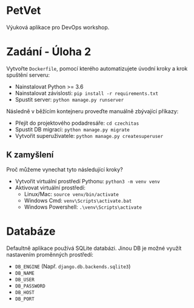 # PetVet

Výuková aplikace pro DevOps workshop.

# Zadání - Úloha 2

Vytvořte `Dockerfile`, pomocí kterého automatizujete úvodní kroky a krok spuštění serveru:

- Nainstalovat Python >= 3.6
- Nainstalovat závislosti: `pip install -r requirements.txt`
- Spustit server: `python manage.py runserver`

Následně v běžícím kontejneru proveďte manuálně zbývající příkazy:

- Přejít do projektového podadresáře: `cd czechitas`
- Spustit DB migraci: `python manage.py migrate`
- Vytvořit superuživatele: `python manage.py createsuperuser`

## K zamyšlení

Proč můžeme vynechat tyto následující kroky?

- Vytvořit virtuální prostředí Pythonu: `python3 -m venv venv`
- Aktivovat virtuální prostředí:
  - Linux/Mac: `source venv/bin/activate`
  - Windows Cmd: `venv\Scripts\activate.bat`
  - Windows Powershell: `.\venv\Scripts\activate`

# Databáze

Defaultně aplikace používá SQLite databázi. Jinou DB je možné využít nastavením proměnných prostředí:

- `DB_ENGINE` (Např. `django.db.backends.sqlite3`)
- `DB_NAME`
- `DB_USER`
- `DB_PASSWORD`
- `DB_HOST`
- `DB_PORT`
